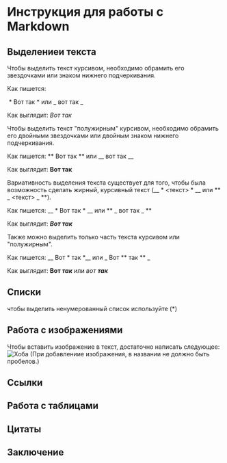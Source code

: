 # Инструкция для работы с Markdown 

## Выделениеи текста

Чтобы выделить текст курсивом, необходимо обрамить его звездочками или знаком нижнего подчеркивания.

Как пишется:

 * Вот так *
или
_ вот так _

Как выглядит:
*Вот так*

Чтобы выделить текст "полужирным" курсивом, необходимо обрамить его двойными звездочками или двойным знаком нижнего подчеркивания.

Как пишется:
** Вот так **
или
__ вот так __

Как выглядит:
**Вот так**

Вариативность выделения текста существует для того, чтобы была возможность сделать жирный, курсивный текст (__ * <текст> * __ или ** _ <текст> _ **).

Как пишется:
__ * Вот так * __
или
** _ вот так _ **

Как выглядит:
__*Вот так*__

Также можно выделить только часть текста курсивом или "полужирным".

Как пишется:
__ Вот * так *__
или
_ Вот ** так ** _

Как выглядит:
__Вот *так*__
или
_вот **так**_

## Списки

чтобы выделить ненумерованный список используйте (*)

## Работа с изображениями

Чтобы вставить изображение в текст, достаточно написать следующее:
![Хоба](IMG_5403.jpg)
(При добавлениие изображения, в названии не должно быть пробелов.)

## Ссылки

## Работа с таблицами

## Цитаты

## Заключение
